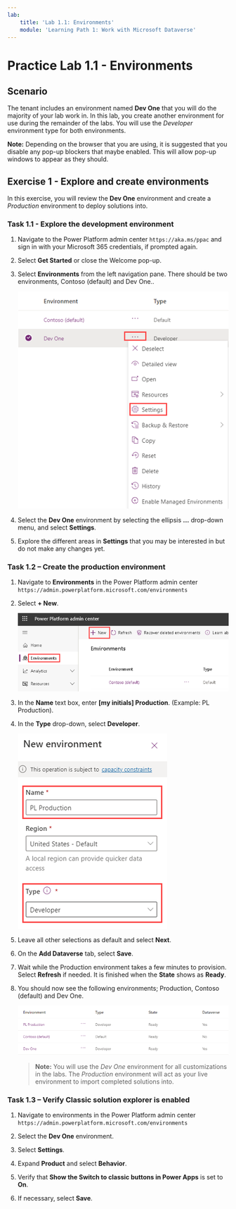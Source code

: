 ```yaml
---
lab:
    title: 'Lab 1.1: Environments'
    module: 'Learning Path 1: Work with Microsoft Dataverse'
---
```


# Practice Lab 1.1 - Environments

## Scenario

The tenant includes an environment named **Dev One** that you will do the majority of your lab work in. In this lab, you create another environment for use during the remainder of the labs. You will use the *Developer* environment type for both environments.

**Note:** Depending on the browser that you are using, it is suggested that you disable any pop-up blockers that maybe enabled. This will allow pop-up windows to appear as they should.


## Exercise 1 - Explore and create environments

In this exercise, you will review the **Dev One** environment and create a *Production* environment to deploy solutions into.

### Task 1.1 - Explore the development environment

1.  Navigate to the Power Platform admin center `https://aka.ms/ppac` and sign in with your Microsoft 365 credentials, if prompted again.

1.  Select **Get Started** or close the Welcome pop-up.

1.  Select **Environments** from the left navigation pane. There should be two environments, Contoso (default) and Dev One..

    ![Environment in the Power Platform admin center.](../media/ellipses-settings-dev.png)

1.  Select the **Dev One** environment by selecting the ellipsis **...** drop-down menu, and select **Settings**.

1.  Explore the different areas in **Settings** that you may be interested in but do not make any changes yet.


### Task 1.2 – Create the production environment

1.  Navigate to **Environments** in the Power Platform admin center `https://admin.powerplatform.microsoft.com/environments`

1.  Select **+ New**.

    ![Environment in the Power Platform admin center.](../media/ppac-environments.png)

1.  In the **Name** text box, enter **[my initials] Production**. (Example: PL Production).

1.  In the **Type** drop-down, select **Developer**.

    ![New environment.](../media/new-environment-production.png)

1.  Leave all other selections as default and select **Next**.

1.  On the **Add Dataverse** tab, select **Save**.

1.  Wait while the Production environment takes a few minutes to provision. Select **Refresh** if needed. It is finished when the **State** shows as **Ready**. 

1.  You should now see the following environments; Production, Contoso (default) and Dev One.

    ![Environments.](../media/environments-all-dev-one.png)

    > **Note:** You will use the *Dev One* environment for all customizations in the labs. The *Production* environment will act as your live environment to import completed solutions into.


### Task 1.3 – Verify Classic solution explorer is enabled

1.  Navigate to environments in the Power Platform admin center `https://admin.powerplatform.microsoft.com/environments`

1.  Select the **Dev One** environment. 

1.  Select **Settings**. 

1.  Expand **Product** and select **Behavior**. 

1.  Verify that **Show the Switch to classic buttons in Power Apps** is set to **On**.

1.  If necessary, select **Save**.

